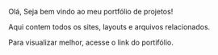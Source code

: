 Olá, Seja bem vindo ao meu portfólio de projetos!

Aqui contem todos os sites, layouts e arquivos relacionados.

Para visualizar melhor, acesse o link do portifólio.